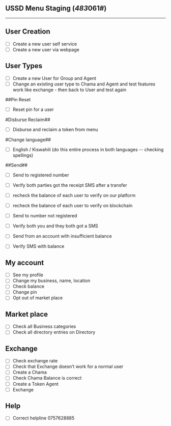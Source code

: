 ## USSD Menu Staging (***483***061#)

-----------------------
## User Creation

* ☐ Create a new user self service 
* ☐ Create a new user via webpage


## User Types

* ☐ Create a new User for Group and Agent
* ☐ Change an existing user type to Chama and Agent and test features work like exchange - then back to User and test again

##Pin Reset
* ☐ Reset pin for a user

#Disburse Reclaim##

* ☐ Disburse and reclaim a token from menu

#Change language##
* ☐ English / Kiswahili (do this entire process in both languages -- checking spellings)

##Send##
* ☐ Send to registered number
* ☐ Verify both parties got the receipt SMS after a transfer
* ☐ recheck the balance of each user to verify on our platform
* ☐ recheck the balance of each user to verify on blockchain

* ☐ Send to number not registered 
* ☐ Verify both you and they both got a SMS 

* ☐ Send from an account with insufficient balance 
* ☐ Verify SMS with balance


## My account
* ☐ See my profile
* ☐ Change my business, name, location
* ☐ Check balance
* ☐ Change pin
* ☐ Opt out of market place

## Market place
* ☐ Check all Business categories
* ☐ Check all directory entries on Directory


## Exchange
* ☐ Check exchange rate
* ☐ Check that Exchange doesn’t work for a normal user
 * 	☐ Create a Chama
 * 	☐ Check Chama Balance is correct
* ☐ Create a Token Agent
* ☐ Exchange

## Help
* ☐ Correct helpline 0757628885
